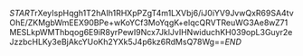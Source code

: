 $START$rXeyIspHqgh1T2hAIh1RHXpPZgT4m1LXVbj6/iJ0iYV9JvwQxR69SA4tvOhE/ZKMgbWmEEX90BPe+wKoYCf3MoYqgK+elqcQRVTReuWG3Ae8wZ71MESLkpWMThbqog6E9iR8yrPewI9Ncx7JklJvIHNwiduchKH039opL3Guyr2eJzzbcHLKy3eBjAkcYUoKh2YXk5J4p6kz6RdMsQ78Wg==$END$